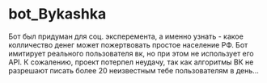 # bot_Bykashka

Бот был придуман для соц. эксперемента, а именно узнать - какое колличество денег может пожертвовать простое население РФ. Бот имитирует реального пользователя вк, но при этом не использует его API.
К сожалению, проект потерпел неудачу, так как алгоритмы ВК не разрешают писать более 20 неизвестным тебе пользователям в день...

